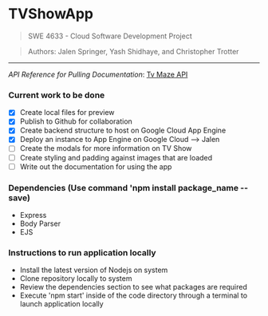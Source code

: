 # TVShowApp
> SWE 4633 - Cloud Software Development Project

> Authors: Jalen Springer, Yash Shidhaye, and Christopher Trotter
---
*API Reference for Pulling Documentation*: [Tv Maze API](https://www.tvmaze.com/api)

### Current work to be done
- [x] Create local files for preview
- [x] Publish to Github for collaboration
- [x] Create backend structure to host on Google Cloud App Engine
- [x] Deploy an instance to App Engine on Google Cloud --> Jalen
- [ ] Create the modals for more information on TV Show
- [ ] Create styling and padding against images that are loaded
- [ ] Write out the documentation for using the app

### Dependencies (Use command 'npm install package_name -- save)
- Express
- Body Parser
- EJS

### Instructions to run application locally
- Install the latest version of Nodejs on system
- Clone repository locally to system
- Review the dependencies section to see what packages are required
- Execute 'npm start' inside of the code directory through a terminal to launch application locally

